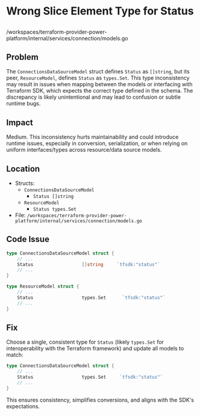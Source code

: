 # Wrong Slice Element Type for Status

##

/workspaces/terraform-provider-power-platform/internal/services/connection/models.go

## Problem

The `ConnectionsDataSourceModel` struct defines `Status` as `[]string`, but its peer, `ResourceModel`, defines `Status` as `types.Set`. This type inconsistency may result in issues when mapping between the models or interfacing with Terraform SDK, which expects the correct type defined in the schema. The discrepancy is likely unintentional and may lead to confusion or subtle runtime bugs.

## Impact

Medium. This inconsistency hurts maintainability and could introduce runtime issues, especially in conversion, serialization, or when relying on uniform interfaces/types across resource/data source models.

## Location

- Structs:
  - `ConnectionsDataSourceModel`
    - `Status []string`
  - `ResourceModel`
    - `Status types.Set`
- File: `/workspaces/terraform-provider-power-platform/internal/services/connection/models.go`

## Code Issue

```go
type ConnectionsDataSourceModel struct {
	// ...
	Status                  []string     `tfsdk:"status"`
	// ...
}

type ResourceModel struct {
	// ...
	Status                  types.Set      `tfsdk:"status"`
	// ...
}
```

## Fix

Choose a single, consistent type for `Status` (likely `types.Set` for interoperability with the Terraform framework) and update all models to match:

```go
type ConnectionsDataSourceModel struct {
	// ...
	Status                  types.Set     `tfsdk:"status"`
	// ...
}
```

This ensures consistency, simplifies conversions, and aligns with the SDK's expectations.
